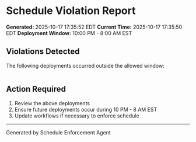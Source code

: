 # Schedule Violation Report

**Generated:** 2025-10-17 17:35:52 EDT
**Current Time:** 2025-10-17 17:35:50 EDT
**Deployment Window:** 10:00 PM - 8:00 AM EST

## Violations Detected

The following deployments occurred outside the allowed window:

```

```

## Action Required

1. Review the above deployments
2. Ensure future deployments occur during 10 PM - 8 AM EST
3. Update workflows if necessary to enforce schedule

---

Generated by Schedule Enforcement Agent
